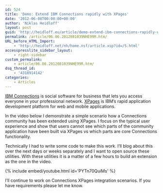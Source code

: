 ```yaml
---
id: 524
title: 'Demo: Extend IBM Connections rapidly with XPages'
date: '2012-06-08T00:00:00+00:00'
author: 'Niklas Heidloff'
layout: post
guid: 'http://heidloff.eu/article/demo-extend-ibm-connections-rapidly-with-xpages/'
permalink: /article/06.06.2012081039NHE99R.htm/
URL_before_HTML_Import:
    - 'http://heidloff.net/nh/home.nsf/article.xsp?id=/5.html'
accesspresslite_sidebar_layout:
    - right-sidebar
custom_permalink:
    - article/06.06.2012081039NHE99R.htm/
dsq_thread_id:
    - '4318914142'
categories:
    - Articles
---
```


 [IBM Connections](http://www-01.ibm.com/software/lotus/products/connections/) is social software for business that lets you access everyone in your professional network. [XPages](http://xpages.info/) is IBM’s rapid application development platform for web and mobile applications.

 In the video below I demonstrate a simple scenario how a Connections community has been extended using XPages. I focus on the typical user experience and show that users cannot see which parts of the community application have been built via XPages vs which parts are core Connections functionality.

 Technically I had to write some code to make this work. I’ll blog about this over the next days or weeks separately and I want to open source these utilities. With these utilities it is a matter of a few hours to build an extension as the one in the video.

{% include embed/youtube.html id='PYTn70QuiMs' %}

 I’ll continue to work on Connections XPages integration scenarios. If you have requirements please let me know.